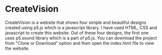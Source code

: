 # CreateVision
CreateVision is a website that shows four simple and beautiful designs created using p5.js which is a javascript library. I have used HTML, CSS and javascript to create this website.
Out of these four designs, the first one uses p5.sound library which is a part of p5.js.
You can download the project from "Clone or Download" option and then open the index.html file to view the website.
